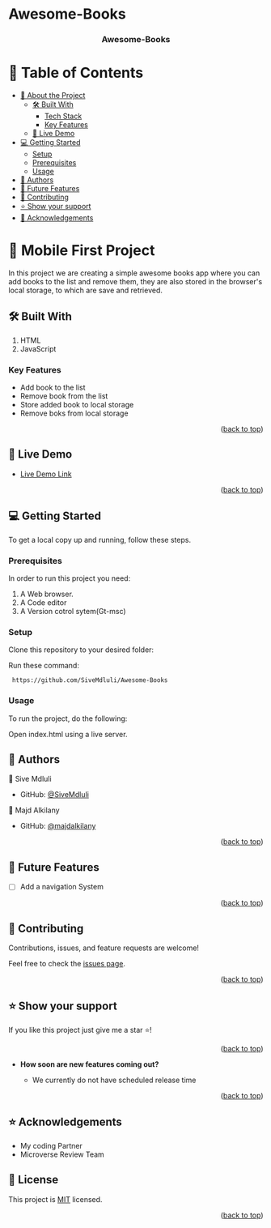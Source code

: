 # Awesome-Books

<a name="readme-top"></a>

<div align="center">
  <h3><b>Awesome-Books</b></h3>
</div>

# 📗 Table of Contents

- [📖 About the Project](#about-project)
  - [🛠 Built With](#built-with)
    - [Tech Stack](#tech-stack)
    - [Key Features](#key-features)
  - [🚀 Live Demo](#live-demo)
- [💻 Getting Started](#getting-started)
  - [Setup](#setup)
  - [Prerequisites](#prerequisites)
  - [Usage](#usage)
- [👥 Authors](#authors)
- [🔭 Future Features](#future-features)
- [🤝 Contributing](#contributing)
- [⭐️ Show your support](#support)
- [🙏 Acknowledgements](#acknowledgements)

# 📖 Mobile First Project <a name="about-project"></a>

In this project we are creating a simple awesome books app where you can add books to the list and remove them, they are also stored in the browser's local storage, to which are save and retrieved.

## 🛠 Built With <a name="built-with"></a>

1. HTML
2. JavaScript

### Key Features <a name="key-features"></a>

- Add book to the list
- Remove book from the list
- Store added book to local storage
- Remove boks from local storage

<p align="right">(<a href="#readme-top">back to top</a>)</p>

<!-- LIVE DEMO -->

## 🚀 Live Demo <a name="live-demo"></a>

- [Live Demo Link](https://sivemdluli.github.io/Awesome-Books/)

<p align="right">(<a href="#readme-top">back to top</a>)</p>

## 💻 Getting Started <a name="getting-started"></a>

To get a local copy up and running, follow these steps.

### Prerequisites

In order to run this project you need:

1. A Web browser.
2. A Code editor
3. A Version cotrol sytem(Gt-msc)

### Setup

Clone this repository to your desired folder:

Run these command:

` https://github.com/SiveMdluli/Awesome-Books`

### Usage

To run the project, do the following:

Open index.html using a live server.

## 👥 Authors <a name="authors"></a>

👤 Sive Mdluli

- GitHub: [@SiveMdluli](https://github.com/SiveMdluli)

👤 Majd Alkilany

- GitHub: [@majdalkilany](https://github.com/majdalkilany)

<p align="right">(<a href="#readme-top">back to top</a>)</p>

## 🔭 Future Features <a name="future-features"></a>

- [ ] Add a navigation System

<p align="right">(<a href="#readme-top">back to top</a>)</p>

## 🤝 Contributing <a name="contributing"></a>

Contributions, issues, and feature requests are welcome!

Feel free to check the [issues page](https://github.com/SiveMdluli/Awesome-Books/issues).

<p align="right">(<a href="#readme-top">back to top</a>)</p>

## ⭐️ Show your support <a name="support"></a>

If you like this project just give me a star ⭐️!

<p align="right">(<a href="#readme-top">back to top</a>)</p>

- **How soon are new features coming out?**

  - We currently do not have scheduled release time

<p align="right">(<a href="#readme-top">back to top</a>)</p>

## ⭐️ Acknowledgements <a name="acknowledgements"></a>

- My coding Partner
- Microverse Review Team

## 📝 License <a name="license"></a>

This project is [MIT](https://opensource.org/license/mit/) licensed.

<p align="right">(<a href="#readme-top">back to top</a>)</p>
